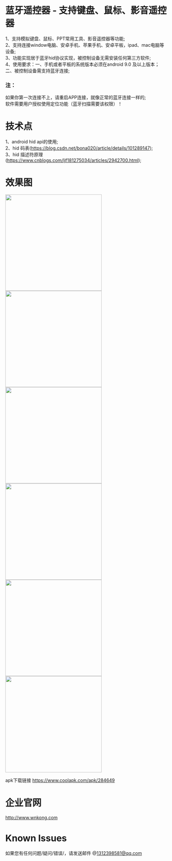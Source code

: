 # 蓝牙遥控器 - 支持键盘、鼠标、影音遥控器

1、支持模拟键盘、鼠标、PPT常用工具、影音遥控器等功能;  
2、支持连接window电脑、安卓手机、苹果手机、安卓平板，ipad、mac电脑等设备;  
3、功能实现居于蓝牙hid协议实现，被控制设备无需安装任何第三方软件;  
4、使用要求：一、手机或者平板的系统版本必须在android 9.0 及以上版本；二、被控制设备需支持蓝牙连接;  

### 注：
如果你第一次连接不上，请重启APP连接，就像正常的蓝牙连接一样的;  
软件需要用户授权使用定位功能（蓝牙扫描需要该权限）！

# 技术点
1、android hid api的使用;  
2、hid 码表(<a href="https://blog.csdn.net/bona020/article/details/101289147">https://blog.csdn.net/bona020/article/details/101289147</a>);  
3、hid 描述符原理(<a href="https://www.cnblogs.com/ljf181275034/articles/2942700.html">https://www.cnblogs.com/ljf181275034/articles/2942700.html</a>);  

# 效果图

 <img src="https://gitee.com/taohaili/HidRemote/blob/master/img0.png" width="300">
 <img src="https://gitee.com/taohaili/HidRemote/blob/master/img1.jpg" width="300">
 <img src="https://gitee.com/taohaili/HidRemote/blob/master/img2.jpg" width="300">
 <img src="https://gitee.com/taohaili/HidRemote/blob/master/img3.jpg" width="300">
 <img src="https://gitee.com/taohaili/HidRemote/blob/master/img4.jpg" width="300">
 <img src="https://gitee.com/taohaili/HidRemote/blob/master/img5.jpg" width="300">


apk下载链接
<a href="https://www.coolapk.com/apk/284649">https://www.coolapk.com/apk/284649</a>

# 企业官网
<a href="http://www.wnkong.com">http://www.wnkong.com</a>

# Known Issues
如果您有任何问题/疑问/错误/，请发送邮件 @1312398581@qq.com
